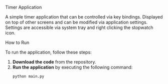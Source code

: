 Timer Application

A simple timer application that can be controlled via key bindings.
Displayed on top of other screens and can be modified via application settings.
Settings are accessible via system tray and right clicking the stopwatch icon. 

How to Run

To run the application, follow these steps:

1. **Download the code** from the repository.
2. **Run the application** by executing the following command:
   ```bash
   python main.py
